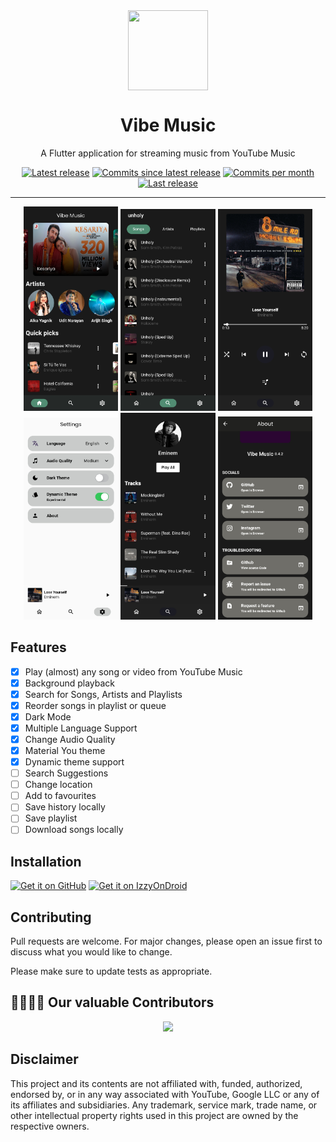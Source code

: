 <div align="center">
    <img src="https://github.com/sheikhhaziq/vibemusic/blob/main/android/app/src/main/res/mipmap-xxxhdpi/ic_launcher.png" width="128" height="128" style="display: block; margin: 0 auto"/>
    <h1>Vibe Music</h1>
    <p>A Flutter application for streaming music from YouTube Music</p>
    <a href="https://github.com/sheikhhaziq/vibemusic/releases/latest"><img src="https://img.shields.io/github/v/release/sheikhhaziq/vibemusic?style=flat" alt="Latest release" /></a>
    <a href="https://github.com/sheikhhaziq/vibemusic/commits"><img src="https://img.shields.io/github/commits-since/sheikhhaziq/vibemusic/latest?style=flat" alt="Commits since latest release" /></a>
    <a href="https://github.com/sheikhhaziq/vibemusic/commits"><img src="https://img.shields.io/github/commit-activity/m/sheikhhaziq/vibemusic?color=g" alt="Commits per month" /></a>
    <a href="https://github.com/sheikhhaziq/vibemusic/releases/latest"><img src="https://img.shields.io/github/release-date/sheikhhaziq/vibemusic" alt="Last release" /></a>
    
</div>

---

<p align="center">
  <img src="./fastlane/metadata/android/en-US/images/phoneScreenshots/01.jpg" width="30%" />
  <img src="./fastlane/metadata/android/en-US/images/phoneScreenshots/02.jpg" width="30%" />
  <img src="./fastlane/metadata/android/en-US/images/phoneScreenshots/03.jpg" width="30%" />

    
  <img src="./fastlane/metadata/android/en-US/images/phoneScreenshots/04.jpg" width="30%" />
  <img src="./fastlane/metadata/android/en-US/images/phoneScreenshots/05.jpg" width="30%" />
  <img src="./fastlane/metadata/android/en-US/images/phoneScreenshots/06.jpg" width="30%" />
</p>

## Features
- [x] Play (almost) any song or video from YouTube Music
- [x] Background playback
- [x] Search for Songs, Artists and Playlists
- [x] Reorder songs in playlist or queue
- [x] Dark Mode
- [x] Multiple Language Support
- [x] Change Audio Quality
- [x] Material You theme
- [x] Dynamic theme support
- [ ] Search Suggestions
- [ ] Change location
- [ ] Add to favourites
- [ ] Save history locally
- [ ] Save playlist
- [ ] Download songs locally

## Installation

[<img src="https://github.com/machiav3lli/oandbackupx/blob/034b226cea5c1b30eb4f6a6f313e4dadcbb0ece4/badge_github.png"
    alt="Get it on GitHub"
    height="80">](https://github.com/sheikhhaziq/vibemusic/releases/latest)
[<img src="https://gitlab.com/IzzyOnDroid/repo/-/raw/master/assets/IzzyOnDroid.png"
     alt="Get it on IzzyOnDroid"
     height="80">](https://apt.izzysoft.de/fdroid/index/apk/com.webyte.vibe_music)

## Contributing

Pull requests are welcome. For major changes, please open an issue first
to discuss what you would like to change.

Please make sure to update tests as appropriate.


## 👩‍💻👨‍💻 Our valuable Contributors

<p align="center"><a href="https://github.com/sheikhhaziq/vibemusic/graphs/contributors">
  <img src="https://contributors-img.web.app/image?repo=sheikhhaziq/vibemusic" />
</a></p>

## Disclaimer
This project and its contents are not affiliated with, funded, authorized, endorsed by, or in any way associated with YouTube, Google LLC or any of its affiliates and subsidiaries.
Any trademark, service mark, trade name, or other intellectual property rights used in this project are owned by the respective owners.
